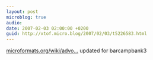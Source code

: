 ```yaml
---
layout: post
microblog: true
audio: 
date: 2007-02-03 02:00:00 +0200
guid: http://xtof.micro.blog/2007/02/03/t5226583.html
---
```

[microformats.org/wiki/advo...](http://microformats.org/wiki/advocacy-fr#Banques) updated for barcampbank3
